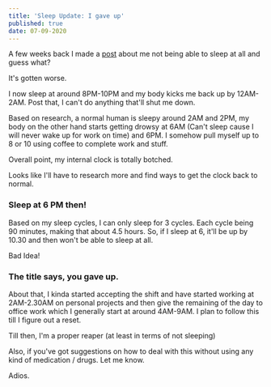 ```yaml
---
title: 'Sleep Update: I gave up'
published: true
date: 07-09-2020
---
```


A few weeks back I made a [post](/posts/why-cant-i-sleep.html) about me not being able to sleep at all and guess what?

It's gotten worse.

I now sleep at around 8PM-10PM and my body kicks me back up by 12AM-2AM. Post that, I can't do anything that'll shut me down.

Based on research, a normal human is sleepy around 2AM and 2PM, my body on the other hand starts getting drowsy at 6AM (Can't sleep cause I will never
wake up for work on time) and 6PM. I somehow pull myself up to 8 or 10 using coffee to complete work and stuff.

Overall point, my internal clock is totally botched.

Looks like I'll have to research more and find ways to get the clock back to normal.

### Sleep at 6 PM then!

Based on my sleep cycles, I can only sleep for 3 cycles. Each cycle being 90 minutes, making that about 4.5 hours. So, if I sleep at 6, it'll be up by
10.30 and then won't be able to sleep at all.

Bad Idea!

### The title says, you gave up.

About that, I kinda started accepting the shift and have started working at 2AM-2.30AM on personal projects and then give the remaining of the day to
office work which I generally start at around 4AM-9AM. I plan to follow this till I figure out a reset.

Till then, I'm a proper reaper (at least in terms of not sleeping)

Also, if you've got suggestions on how to deal with this without using any kind of medication / drugs. Let me know.

Adios.
